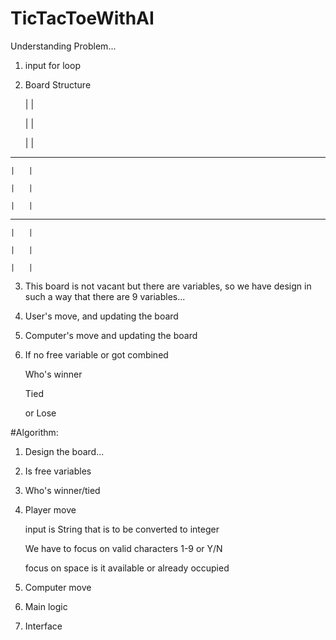 # TicTacToeWithAI
Understanding Problem...

1. input for loop

2. Board Structure

    |     |
    
    |     |
    
    |     |
    
------------

    |   |
    
    |   |
    
    |   |
    
------------

    |   |
    
    |   |
    
    |   |
    
3. This board is not vacant but there are variables, so we have design in such a way that there are 9 variables...

4. User's move, and updating the board

5. Computer's move and updating the board

6. If no free variable or got combined

    Who's winner
    
    Tied
    
    or Lose
    
#Algorithm:

1. Design the board...

2. Is free variables

3. Who's winner/tied

4. Player move

    input is String that is to be converted to integer
    
    We have to focus on valid characters 1-9 or Y/N
    
    focus on space is it available or already occupied
    
5. Computer move

6. Main logic

7. Interface

